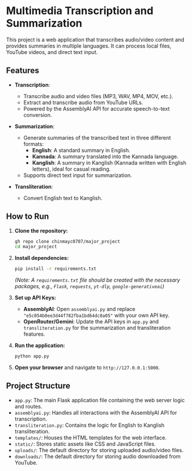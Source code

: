 # Multimedia Transcription and Summarization

This project is a web application that transcribes audio/video content and provides summaries in multiple languages. It can process local files, YouTube videos, and direct text input.

## Features

- **Transcription**:
  - Transcribe audio and video files (MP3, WAV, MP4, MOV, etc.).
  - Extract and transcribe audio from YouTube URLs.
  - Powered by the AssemblyAI API for accurate speech-to-text conversion.

- **Summarization**:
  - Generate summaries of the transcribed text in three different formats:
    - **English**: A standard summary in English.
    - **Kannada**: A summary translated into the Kannada language.
    - **Kanglish**: A summary in Kanglish (Kannada written with English letters), ideal for casual reading.
  - Supports direct text input for summarization.

- **Transliteration**:
  - Convert English text to Kanglish.

## How to Run

1. **Clone the repository:**
   ```bash
   gh repo clone chinmayc0707/major_project
   cd major_project
   ```

2. **Install dependencies:**
   ```bash
   pip install -r requirements.txt
   ```
   *(Note: A `requirements.txt` file should be created with the necessary packages, e.g., `Flask`, `requests`, `yt-dlp`, `google-generativeai`)*

3. **Set up API Keys:**
   - **AssemblyAI**: Open `assemblyai.py` and replace `"e5c054b0ee3d44f782fba1bd64dc8a05"` with your own API key.
   - **OpenRouter/Gemini**: Update the API keys in `app.py` and `transliteration.py` for the summarization and transliteration features.

4. **Run the application:**
   ```bash
   python app.py
   ```

5. **Open your browser** and navigate to `http://127.0.0.1:5000`.

## Project Structure

- `app.py`: The main Flask application file containing the web server logic and routes.
- `assemblyai.py`: Handles all interactions with the AssemblyAI API for transcription.
- `transliteration.py`: Contains the logic for English to Kanglish transliteration.
- `templates/`: Houses the HTML templates for the web interface.
- `static/`: Stores static assets like CSS and JavaScript files.
- `uploads/`: The default directory for storing uploaded audio/video files.
- `downloads/`: The default directory for storing audio downloaded from YouTube.